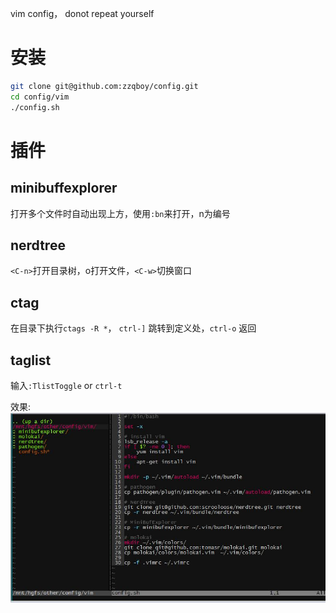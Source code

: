 vim config， donot repeat yourself

# 安装
```sh
git clone git@github.com:zzqboy/config.git
cd config/vim
./config.sh
```

# 插件
## minibuffexplorer
打开多个文件时自动出现上方，使用`:bn`来打开，n为编号

## nerdtree
`<C-n>`打开目录树，o打开文件，`<C-w>`切换窗口

## ctag
在目录下执行`ctags -R *`， `ctrl-]` 跳转到定义处，`ctrl-o` 返回

## taglist
输入`:TlistToggle` or `ctrl-t`

效果:  
![v](vim/shoot.jpg)  
